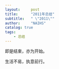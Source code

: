 ```yaml
---
layout:     post
title:      "2011年总结"
subtitle:   " \"2011\""
author:     "NAIHS"
catalog: true
tags:
    - 总结
---
```


即是结束，亦为开始。

生活不易，执意前行。

